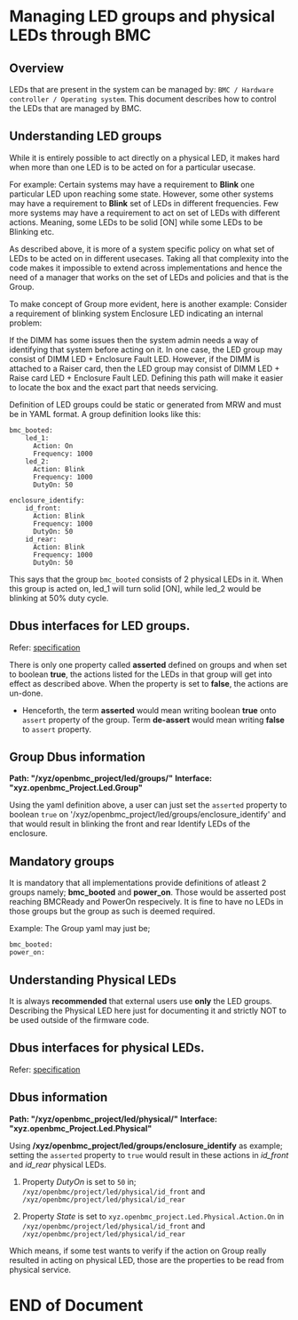 # Managing LED groups and physical LEDs through BMC

## Overview

LEDs that are present in the system can be managed by:
`BMC / Hardware controller / Operating system`. This document describes how
to control the LEDs that are managed by BMC.

## Understanding LED groups

While it is entirely possible to act directly on a physical LED, it makes
hard when more than one LED is to be acted on for a particular usecase.

For example: Certain systems may have a requirement to **Blink** one particular
LED upon reaching some state. However, some other systems may have a requirement
to **Blink** set of LEDs in different frequencies. Few more systems may have a
requirement to act on set of LEDs with different actions. Meaning, some LEDs
to be solid [ON] while some LEDs to be Blinking etc.

As described above, it is more of a system specific policy on what set
of LEDs to be acted on in different usecases. Taking all that complexity into
the code makes it impossible to extend across implementations and hence the need
of a manager that works on the set of LEDs and policies and that is the Group.

To make concept of Group more evident, here is another example:
Consider a requirement of blinking system Enclosure LED indicating
an internal problem:

If the DIMM has some issues then the system admin needs a way of identifying
that system before acting on it. In one case, the LED group may consist of
DIMM LED + Enclosure Fault LED. However, if the DIMM is attached to a Raiser
card, then the LED group may consist of DIMM LED + Raise card LED + Enclosure
Fault LED. Defining this path will make it easier to locate the box and the
exact part that needs servicing.

Definition of LED groups could be static or generated from MRW and must be in
YAML format. A group definition looks like this:
```
bmc_booted:
    led_1:
      Action: On
      Frequency: 1000
    led_2:
      Action: Blink
      Frequency: 1000
      DutyOn: 50

enclosure_identify:
    id_front:
      Action: Blink
      Frequency: 1000
      DutyOn: 50
    id_rear:
      Action: Blink
      Frequency: 1000
      DutyOn: 50
```
This says that the group `bmc_booted` consists of 2 physical LEDs in it.
When this group is acted on, led_1 will turn solid [ON], while led_2
would be blinking at 50% duty cycle.

## Dbus interfaces for LED groups.

Refer: [specification](https://github.com/openbmc/phosphor-dbus-interfaces/blob/master/xyz/openbmc_project/Led/Group.interface.yaml)

There is only one property called **asserted** defined on groups and when set to
boolean **true**, the actions listed for the LEDs in that group will get into
effect as described above.
When the property is set to **false**, the actions are un-done.

* Henceforth, the term **asserted** would mean writing boolean **true**
  onto `assert` property of the group. Term **de-assert** would mean
  writing **false** to `assert` property.

## Group Dbus information

**Path: "/xyz/openbmc_project/led/groups/<name>"**
**Interface: "xyz.openbmc_Project.Led.Group"**

Using the yaml definition above, a user can just set the `asserted` property to
boolean `true` on '/xyz/openbmc_project/led/groups/enclosure_identify' and that
would result in blinking the front and rear Identify LEDs of the enclosure.

## Mandatory groups

It is mandatory that all implementations provide definitions of atleast 2 groups
namely; **bmc_booted** and **power_on**. Those would be asserted post reaching
BMCReady and PowerOn respecively. It is fine to have no LEDs in those groups but
the group as such is deemed required.

Example: The Group yaml may just be;
```
bmc_booted:
power_on:
```
## Understanding Physical LEDs

It is always **recommended** that external users use **only** the LED groups.
Describing the Physical LED here just for documenting it and strictly NOT to
be used outside of the firmware code.

## Dbus interfaces for physical LEDs.

Refer: [specification](https://github.com/openbmc/phosphor-dbus-interfaces/blob/master/xyz/openbmc_project/Led/Physical.interface.yaml)

## Dbus information

**Path: "/xyz/openbmc_project/led/physical/<name>"**
**Interface: "xyz.openbmc_Project.Led.Physical"**

Using **/xyz/openbmc_project/led/groups/enclosure_identify** as example;
setting the `asserted` property to `true` would result in these actions in
*id_front* and *id_rear* physical LEDs.

1) Property *DutyOn* is set to `50` in;
  `/xyz/openbmc/project/led/physical/id_front` and
  `/xyz/openbmc/project/led/physical/id_rear`

2) Property *State* is set to `xyz.openbmc_project.Led.Physical.Action.On` in
   `/xyz/openbmc/project/led/physical/id_front` and
   `/xyz/openbmc/project/led/physical/id_rear`

Which means, if some test wants to verify if the action on Group really resulted
in acting on physical LED, those are the properties to be read from physical
service.

#                                         END of Document
